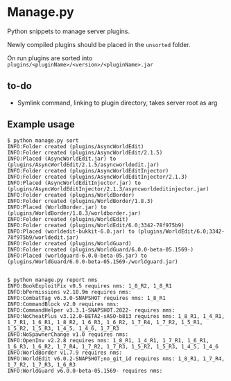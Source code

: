 # Manage.py #

Python snippets to manage server plugins.

Newly compiled plugins should be placed in the `unsorted` folder. 

On run plugins are sorted into `plugins/<pluginName>/<version>/<pluginName>.jar`

## to-do ##

- Symlink command, linking to plugin directory, takes server root as arg


## Example usage ##

	$ python manage.py sort
	INFO:Folder created (plugins/AsyncWorldEdit)
	INFO:Folder created (plugins/AsyncWorldEdit/2.1.5)
	INFO:Placed (AsyncWorldEdit.jar) to (plugins/AsyncWorldEdit/2.1.5/asyncworldedit.jar)
	INFO:Folder created (plugins/AsyncWorldEditInjector)
	INFO:Folder created (plugins/AsyncWorldEditInjector/2.1.3)
	INFO:Placed (AsyncWorldEditInjector.jar) to (plugins/AsyncWorldEditInjector/2.1.3/asyncworldeditinjector.jar)
	INFO:Folder created (plugins/WorldBorder)
	INFO:Folder created (plugins/WorldBorder/1.8.3)
	INFO:Placed (WorldBorder.jar) to (plugins/WorldBorder/1.8.3/worldborder.jar)
	INFO:Folder created (plugins/WorldEdit)
	INFO:Folder created (plugins/WorldEdit/6.0;3342-78f975b9)
	INFO:Placed (worldedit-bukkit-6.0.jar) to (plugins/WorldEdit/6.0;3342-78f975b9/worldedit.jar)
	INFO:Folder created (plugins/WorldGuard)
	INFO:Folder created (plugins/WorldGuard/6.0.0-beta-05.1569-)
	INFO:Placed (worldguard-6.0.0-beta-05.jar) to (plugins/WorldGuard/6.0.0-beta-05.1569-/worldguard.jar)


	$ python manage.py report nms
	INFO:BookExploitFix v0.5 requires nms: 1_8_R2, 1_8_R1
	INFO:bPermissions v2.10.9m requires nms: 
	INFO:CombatTag v6.3.0-SNAPSHOT requires nms: 1_8_R1
	INFO:CommandBlock v2.0 requires nms: 
	INFO:CommandHelper v3.3.1-SNAPSHOT.2822- requires nms: 
	INFO:NoCheatPlus v3.12.0-BETA2-sASO-b813 requires nms: 1_8_R1, 1_4_R1, 1_7_R1, 1_6_R1, 1_8_R2, 1_6_R3, 1_6_R2, 1_7_R4, 1_7_R2, 1_5_R1, 1_5_R2, 1_5_R3, 1_4_5, 1_4_6, 1_7_R3
	INFO:NoSpawnerChange v1.0 requires nms: 
	INFO:OpenInv v2.2.8 requires nms: 1_8_R1, 1_4_R1, 1_7_R1, 1_6_R1, 1_6_R3, 1_6_R2, 1_7_R4, 1_7_R2, 1_7_R3, 1_5_R2, 1_5_R3, 1_4_5, 1_4_6
	INFO:WorldBorder v1.7.9 requires nms: 
	INFO:WorldEdit v6.0.2-SNAPSHOT;no_git_id requires nms: 1_8_R1, 1_7_R4, 1_7_R2, 1_7_R3, 1_6_R3
	INFO:WorldGuard v6.0.0-beta-05.1569- requires nms: